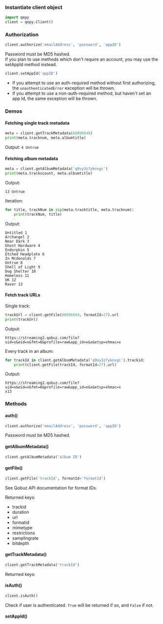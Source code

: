 ### Instantiate client object
```python
import qopy
client = qopy.Client()
```
### Authorization ###
```python
client.authorize('emailAddress', 'password', 'appID')
```
Password must be MD5 hashed.   
If you plan to use methods which don't require an account, you may use the setAppId method instead.
```python
client.setAppId('appID')
```
- If you attempt to use an auth-required method without first authorizing, the `unauthenticatedError` exception will be thrown.
- If you attempt to use a non-auth-required method, but haven't set an app Id, the same exception will be thrown.
### Demos ###
#### Fetching single track metadata ####
```python
meta = client.getTrackMetadata(60896649)
print(meta.tracknum, meta.albumtitle)
```
Output:
`4 Untrue`
#### Fetching album metadata ####
```python
meta = client.getAlbumMetadata('q9vy3z7yknvgc')
print(meta.trackscount, meta.albumtitle)
```
Output: 
```
13 Untrue
```
Iteration:
```python
for title, trackNum in zip(meta.tracktitle, meta.tracknum):
	print(trackNum, title)
```
Output: 
```
Untitled 1  
Archangel 2  
Near Dark 3  
Ghost Hardware 4  
Endorphin 5  
Etched Headplate 6  
In Mcdonalds 7  
Untrue 8  
Shell of Light 9  
Dog Shelter 10  
Homeless 11  
UK 12  
Raver 13  
```
#### Fetch track URLs ####
Single track:
```python
trackUrl = client.getFile(60896649, formatId=27).url
print(trackUrl)
```
Output: 
```
https://streaming2.qobuz.com/file?uid=x&eid=x&fmt=6&profile=raw&app_id=x&x&etsp=xhmac=x
```
Every track in an album:
```python
for trackId in client.getAlbumMetadata('q9vy3z7yknvgc').trackid:
	print(client.getFile(trackId, formatId=27).url)
```
Output: 
```
https://streaming2.qobuz.com/file?uid=x&eid=x&fmt=6&profile=raw&app_id=x&x&etsp=xhmac=x
x13
```
### Methods ###
#### auth() ####
```python
client.authorize('emailAddress', 'password', 'appID')
```
Password must be MD5 hashed.
#### getAlbumMetadata() ####
```python
client.getAlbumMetadata('album ID')
```
#### getFile() ####
```python
client.getFile('trackId', formatId='formatId')
```
See Qobuz API documentation for format IDs.

Returned keys:
- trackid
- duration
- url
- formatid
- mimetype
- restrictions
- samplingrate
- bitdepth

#### getTrackMetadata() ####
```python
client.getTrackMetadata('trackId')
```
Returned keys:

#### isAuth() ####
```python
client.isAuth()
```
Check if user is authenticated. 
`True` will be returned if so, and `False` if not.

#### setAppId() ####
